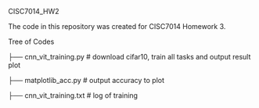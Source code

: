 CISC7014_HW2

The code in this repository was created for CISC7014 Homework 3.

Tree of Codes

├── cnn_vit_training.py # download cifar10, train all tasks and output result plot

├── matplotlib_acc.py # output accuracy to plot

├── cnn_vit_training.txt # log of training